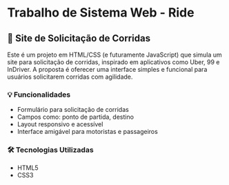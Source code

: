 
# Trabalho de Sistema Web - Ride


## 🚗 Site de Solicitação de Corridas

Este é um projeto em HTML/CSS (e futuramente JavaScript) que simula um site para solicitação de corridas, inspirado em aplicativos como Uber, 99 e InDriver. A proposta é oferecer uma interface simples e funcional para usuários solicitarem corridas com agilidade.



### 💡 Funcionalidades

- Formulário para solicitação de corridas
- Campos como: ponto de partida, destino
- Layout responsivo e acessível
- Interface amigável para motoristas e passageiros

### 🛠️ Tecnologias Utilizadas

- HTML5
- CSS3

